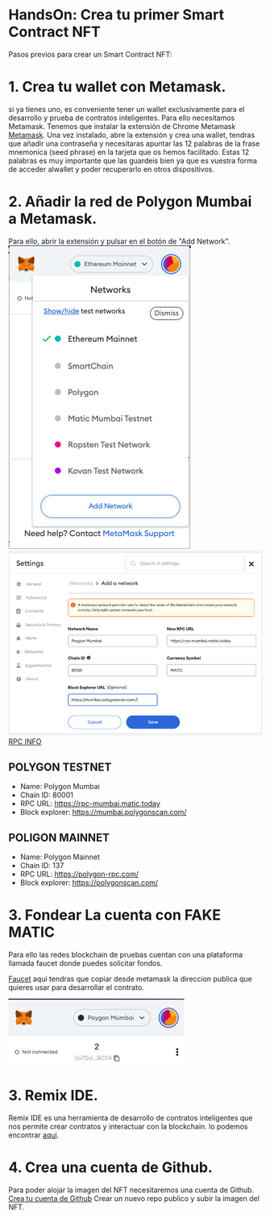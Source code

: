 # HandsOn: Crea tu primer Smart Contract NFT

Pasos previos para crear un Smart Contract NFT:

# 1. Crea tu wallet con Metamask.
si ya tienes uno, es conveniente tener un wallet exclusivamente para el desarrollo y 
prueba de contratos inteligentes. Para ello necesitamos Metamask.
Tenemos que instalar la extensión de Chrome Metamask [Metamask](https://metamask.io/). 
Una vez instalado, abre la extensión y crea una wallet, tendras que añadir una contraseña 
y necesitaras apuntar las 12 palabras de la frase mnemonica (seed phrase) en la tarjeta
que os hemos facilitado. Estas 12 palabras es muy importante que las guardeis bien ya
que es vuestra forma de acceder alwallet y poder recuperarlo en otros dispositivos.
# 2. Añadir la red de Polygon Mumbai a Metamask.
Para ello, abrir la extensión y pulsar en el botón de "Add Network".
![Formulario de polygon mumbai](https://github.com/imaginft/42malagavet/blob/main/imgs/metamask.png)
![Añadir red](https://github.com/imaginft/42malagavet/blob/main/imgs/metamask-add-network.png)
[RPC INFO](https://docs.polygon.technology/docs/develop/network-details/network/)
## POLYGON TESTNET
- Name: Polygon Mumbai
- Chain ID: 80001
- RPC URL: https://rpc-mumbai.matic.today
- Block explorer: https://mumbai.polygonscan.com/
## POLIGON MAINNET
- Name: Polygon Mainnet
- Chain ID: 137
- RPC URL: https://polygon-rpc.com/
- Block explorer: https://polygonscan.com/

# 3. Fondear La cuenta con FAKE MATIC
Para ello las redes blockchain de pruebas cuentan con una plataforma llamada faucet donde puedes solicitar fondos.

[Faucet](https://mumbaifaucet.com/)
aqui tendras que copiar desde metamask la direccion publica que quieres usar para desarrollar el contrato.

![Dirección publica en metamask](https://github.com/imaginft/42malagavet/blob/main/imgs/direccionPublica.png)

# 3. Remix IDE.
Remix IDE es una herramienta de desarrollo de contratos inteligentes que nos permite crear contratos y interactuar con
la blockchain. lo podemos encontrar [aqui](https://remix.ethereum.org/).
# 4. Crea una cuenta de Github.
Para poder alojar la imagen del NFT necesitaremos una cuenta de Github. 
[Crea tu cuenta de Github](https://github.com)
Crear un nuevo repo publico y subir la imagen del NFT.


